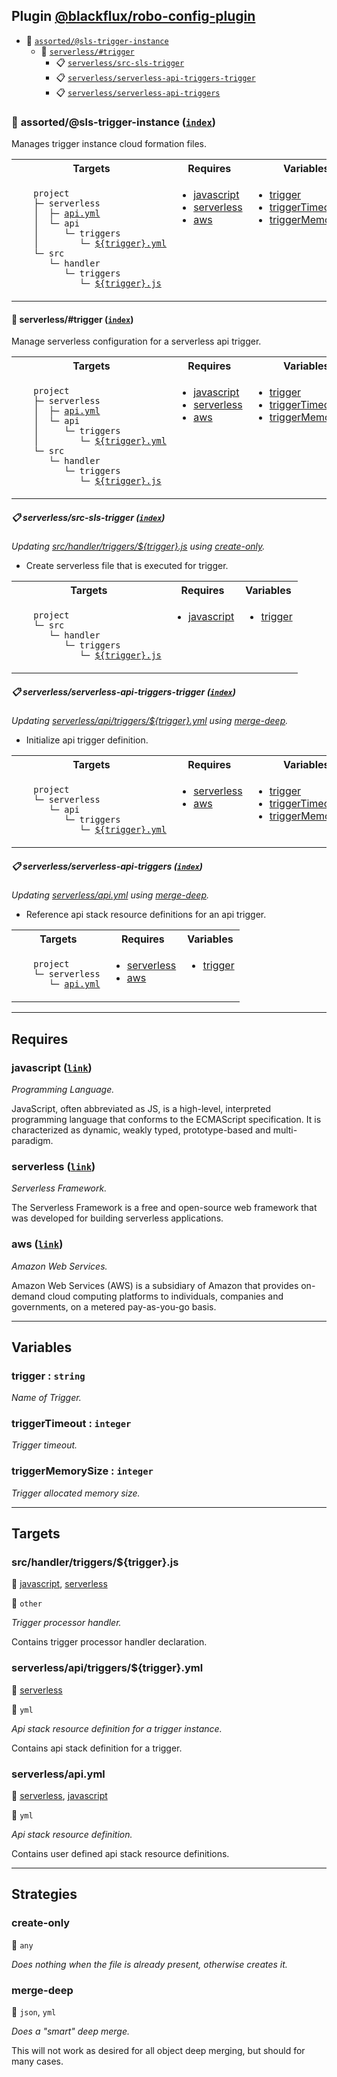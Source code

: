 ## Plugin [@blackflux/robo-config-plugin](https://www.npmjs.com/package/@blackflux/robo-config-plugin)

- <a name="blackfluxrobo-config-plugin-task-idx-ref-assortedsls-trigger-instance">:open_file_folder:</a> <a href="#blackfluxrobo-config-plugin-task-ref-assortedsls-trigger-instance">`assorted/@sls-trigger-instance`</a>
  - <a name="blackfluxrobo-config-plugin-task-idx-ref-serverlesstrigger">:open_file_folder:</a> <a href="#blackfluxrobo-config-plugin-task-ref-serverlesstrigger">`serverless/#trigger`</a>
    - <a name="blackfluxrobo-config-plugin-task-idx-ref-serverlesssrc-sls-trigger">:clipboard:</a> <a href="#blackfluxrobo-config-plugin-task-ref-serverlesssrc-sls-trigger">`serverless/src-sls-trigger`</a>
    - <a name="blackfluxrobo-config-plugin-task-idx-ref-serverlessserverless-api-triggers-trigger">:clipboard:</a> <a href="#blackfluxrobo-config-plugin-task-ref-serverlessserverless-api-triggers-trigger">`serverless/serverless-api-triggers-trigger`</a>
    - <a name="blackfluxrobo-config-plugin-task-idx-ref-serverlessserverless-api-triggers">:clipboard:</a> <a href="#blackfluxrobo-config-plugin-task-ref-serverlessserverless-api-triggers">`serverless/serverless-api-triggers`</a>

### :open_file_folder: <a name="blackfluxrobo-config-plugin-task-ref-assortedsls-trigger-instance">assorted/@sls-trigger-instance</a> (<a href="#blackfluxrobo-config-plugin-task-idx-ref-assortedsls-trigger-instance">`index`</a>)

Manages trigger instance cloud formation files.

<table>
  <tbody>
    <tr>
      <th>Targets</th>
      <th>Requires</th>
      <th>Variables</th>
    </tr>
    <tr>
      <td align="left" valign="top">
        <ul>
<code>project</code><br/>
<code>├─&nbsp;serverless</code><br/>
<code>│&nbsp;&nbsp;├─&nbsp;<a href="#blackfluxrobo-config-plugin-target-ref-serverlessapiyml">api.yml</a></code><br/>
<code>│&nbsp;&nbsp;└─&nbsp;api</code><br/>
<code>│&nbsp;&nbsp;&nbsp;&nbsp;&nbsp;└─&nbsp;triggers</code><br/>
<code>│&nbsp;&nbsp;&nbsp;&nbsp;&nbsp;&nbsp;&nbsp;&nbsp;└─&nbsp;<a href="#blackfluxrobo-config-plugin-target-ref-serverlessapitriggerstriggeryml">${trigger}.yml</a></code><br/>
<code>└─&nbsp;src</code><br/>
<code>&nbsp;&nbsp;&nbsp;└─&nbsp;handler</code><br/>
<code>&nbsp;&nbsp;&nbsp;&nbsp;&nbsp;&nbsp;└─&nbsp;triggers</code><br/>
<code>&nbsp;&nbsp;&nbsp;&nbsp;&nbsp;&nbsp;&nbsp;&nbsp;&nbsp;└─&nbsp;<a href="#blackfluxrobo-config-plugin-target-ref-srchandlertriggerstriggerjs">${trigger}.js</a></code><br/>
        </ul>
      </td>
      <td align="left" valign="top">
        <ul>
          <li><a href="#blackfluxrobo-config-plugin-req-ref-javascript">javascript</a></li>
          <li><a href="#blackfluxrobo-config-plugin-req-ref-serverless">serverless</a></li>
          <li><a href="#blackfluxrobo-config-plugin-req-ref-aws">aws</a></li>
        </ul>
      </td>
      <td align="left" valign="top">
        <ul>
          <li><a href="#blackfluxrobo-config-plugin-var-ref-trigger">trigger</a></li>
          <li><a href="#blackfluxrobo-config-plugin-var-ref-triggertimeout">triggerTimeout</a></li>
          <li><a href="#blackfluxrobo-config-plugin-var-ref-triggermemorysize">triggerMemorySize</a></li>
        </ul>
      </td>
    </tr>
  </tbody>
</table>

#### :open_file_folder: <a name="blackfluxrobo-config-plugin-task-ref-serverlesstrigger">serverless/#trigger</a> (<a href="#blackfluxrobo-config-plugin-task-idx-ref-serverlesstrigger">`index`</a>)

Manage serverless configuration for a serverless api trigger.

<table>
  <tbody>
    <tr>
      <th>Targets</th>
      <th>Requires</th>
      <th>Variables</th>
    </tr>
    <tr>
      <td align="left" valign="top">
        <ul>
<code>project</code><br/>
<code>├─&nbsp;serverless</code><br/>
<code>│&nbsp;&nbsp;├─&nbsp;<a href="#blackfluxrobo-config-plugin-target-ref-serverlessapiyml">api.yml</a></code><br/>
<code>│&nbsp;&nbsp;└─&nbsp;api</code><br/>
<code>│&nbsp;&nbsp;&nbsp;&nbsp;&nbsp;└─&nbsp;triggers</code><br/>
<code>│&nbsp;&nbsp;&nbsp;&nbsp;&nbsp;&nbsp;&nbsp;&nbsp;└─&nbsp;<a href="#blackfluxrobo-config-plugin-target-ref-serverlessapitriggerstriggeryml">${trigger}.yml</a></code><br/>
<code>└─&nbsp;src</code><br/>
<code>&nbsp;&nbsp;&nbsp;└─&nbsp;handler</code><br/>
<code>&nbsp;&nbsp;&nbsp;&nbsp;&nbsp;&nbsp;└─&nbsp;triggers</code><br/>
<code>&nbsp;&nbsp;&nbsp;&nbsp;&nbsp;&nbsp;&nbsp;&nbsp;&nbsp;└─&nbsp;<a href="#blackfluxrobo-config-plugin-target-ref-srchandlertriggerstriggerjs">${trigger}.js</a></code><br/>
        </ul>
      </td>
      <td align="left" valign="top">
        <ul>
          <li><a href="#blackfluxrobo-config-plugin-req-ref-javascript">javascript</a></li>
          <li><a href="#blackfluxrobo-config-plugin-req-ref-serverless">serverless</a></li>
          <li><a href="#blackfluxrobo-config-plugin-req-ref-aws">aws</a></li>
        </ul>
      </td>
      <td align="left" valign="top">
        <ul>
          <li><a href="#blackfluxrobo-config-plugin-var-ref-trigger">trigger</a></li>
          <li><a href="#blackfluxrobo-config-plugin-var-ref-triggertimeout">triggerTimeout</a></li>
          <li><a href="#blackfluxrobo-config-plugin-var-ref-triggermemorysize">triggerMemorySize</a></li>
        </ul>
      </td>
    </tr>
  </tbody>
</table>

##### :clipboard: <a name="blackfluxrobo-config-plugin-task-ref-serverlesssrc-sls-trigger">serverless/src-sls-trigger</a> (<a href="#blackfluxrobo-config-plugin-task-idx-ref-serverlesssrc-sls-trigger">`index`</a>)

_Updating <a href="#blackfluxrobo-config-plugin-target-ref-srchandlertriggerstriggerjs">src/handler/triggers/${trigger}.js</a> using <a href="#blackfluxrobo-config-plugin-strat-ref-create-only">create-only</a>._

- Create serverless file that is executed for trigger.

<table>
  <tbody>
    <tr>
      <th>Targets</th>
      <th>Requires</th>
      <th>Variables</th>
    </tr>
    <tr>
      <td align="left" valign="top">
        <ul>
<code>project</code><br/>
<code>└─&nbsp;src</code><br/>
<code>&nbsp;&nbsp;&nbsp;└─&nbsp;handler</code><br/>
<code>&nbsp;&nbsp;&nbsp;&nbsp;&nbsp;&nbsp;└─&nbsp;triggers</code><br/>
<code>&nbsp;&nbsp;&nbsp;&nbsp;&nbsp;&nbsp;&nbsp;&nbsp;&nbsp;└─&nbsp;<a href="#blackfluxrobo-config-plugin-target-ref-srchandlertriggerstriggerjs">${trigger}.js</a></code><br/>
        </ul>
      </td>
      <td align="left" valign="top">
        <ul>
          <li><a href="#blackfluxrobo-config-plugin-req-ref-javascript">javascript</a></li>
        </ul>
      </td>
      <td align="left" valign="top">
        <ul>
          <li><a href="#blackfluxrobo-config-plugin-var-ref-trigger">trigger</a></li>
        </ul>
      </td>
    </tr>
  </tbody>
</table>

##### :clipboard: <a name="blackfluxrobo-config-plugin-task-ref-serverlessserverless-api-triggers-trigger">serverless/serverless-api-triggers-trigger</a> (<a href="#blackfluxrobo-config-plugin-task-idx-ref-serverlessserverless-api-triggers-trigger">`index`</a>)

_Updating <a href="#blackfluxrobo-config-plugin-target-ref-serverlessapitriggerstriggeryml">serverless/api/triggers/${trigger}.yml</a> using <a href="#blackfluxrobo-config-plugin-strat-ref-merge-deep">merge-deep</a>._

- Initialize api trigger definition.

<table>
  <tbody>
    <tr>
      <th>Targets</th>
      <th>Requires</th>
      <th>Variables</th>
    </tr>
    <tr>
      <td align="left" valign="top">
        <ul>
<code>project</code><br/>
<code>└─&nbsp;serverless</code><br/>
<code>&nbsp;&nbsp;&nbsp;└─&nbsp;api</code><br/>
<code>&nbsp;&nbsp;&nbsp;&nbsp;&nbsp;&nbsp;└─&nbsp;triggers</code><br/>
<code>&nbsp;&nbsp;&nbsp;&nbsp;&nbsp;&nbsp;&nbsp;&nbsp;&nbsp;└─&nbsp;<a href="#blackfluxrobo-config-plugin-target-ref-serverlessapitriggerstriggeryml">${trigger}.yml</a></code><br/>
        </ul>
      </td>
      <td align="left" valign="top">
        <ul>
          <li><a href="#blackfluxrobo-config-plugin-req-ref-serverless">serverless</a></li>
          <li><a href="#blackfluxrobo-config-plugin-req-ref-aws">aws</a></li>
        </ul>
      </td>
      <td align="left" valign="top">
        <ul>
          <li><a href="#blackfluxrobo-config-plugin-var-ref-trigger">trigger</a></li>
          <li><a href="#blackfluxrobo-config-plugin-var-ref-triggertimeout">triggerTimeout</a></li>
          <li><a href="#blackfluxrobo-config-plugin-var-ref-triggermemorysize">triggerMemorySize</a></li>
        </ul>
      </td>
    </tr>
  </tbody>
</table>

##### :clipboard: <a name="blackfluxrobo-config-plugin-task-ref-serverlessserverless-api-triggers">serverless/serverless-api-triggers</a> (<a href="#blackfluxrobo-config-plugin-task-idx-ref-serverlessserverless-api-triggers">`index`</a>)

_Updating <a href="#blackfluxrobo-config-plugin-target-ref-serverlessapiyml">serverless/api.yml</a> using <a href="#blackfluxrobo-config-plugin-strat-ref-merge-deep">merge-deep</a>._

- Reference api stack resource definitions for an api trigger.

<table>
  <tbody>
    <tr>
      <th>Targets</th>
      <th>Requires</th>
      <th>Variables</th>
    </tr>
    <tr>
      <td align="left" valign="top">
        <ul>
<code>project</code><br/>
<code>└─&nbsp;serverless</code><br/>
<code>&nbsp;&nbsp;&nbsp;└─&nbsp;<a href="#blackfluxrobo-config-plugin-target-ref-serverlessapiyml">api.yml</a></code><br/>
        </ul>
      </td>
      <td align="left" valign="top">
        <ul>
          <li><a href="#blackfluxrobo-config-plugin-req-ref-serverless">serverless</a></li>
          <li><a href="#blackfluxrobo-config-plugin-req-ref-aws">aws</a></li>
        </ul>
      </td>
      <td align="left" valign="top">
        <ul>
          <li><a href="#blackfluxrobo-config-plugin-var-ref-trigger">trigger</a></li>
        </ul>
      </td>
    </tr>
  </tbody>
</table>

------

## Requires

### <a name="blackfluxrobo-config-plugin-req-ref-javascript">javascript</a> ([`link`](https://en.wikipedia.org/wiki/JavaScript)) 

*Programming Language.*

JavaScript, often abbreviated as JS, is a high-level, interpreted programming language that conforms to the ECMAScript specification.
It is characterized as dynamic, weakly typed, prototype-based and multi-paradigm.

### <a name="blackfluxrobo-config-plugin-req-ref-serverless">serverless</a> ([`link`](https://serverless.com/)) 

*Serverless Framework.*

The Serverless Framework is a free and open-source web framework that was 
developed for building serverless applications.

### <a name="blackfluxrobo-config-plugin-req-ref-aws">aws</a> ([`link`](https://aws.amazon.com/)) 

*Amazon Web Services.*

Amazon Web Services (AWS) is a subsidiary of Amazon that provides on-demand cloud 
computing platforms to individuals, companies and governments, on a metered pay-as-you-go basis.

------

## Variables

### <a name="blackfluxrobo-config-plugin-var-ref-trigger">trigger</a>  : `string`

*Name of Trigger.*

### <a name="blackfluxrobo-config-plugin-var-ref-triggertimeout">triggerTimeout</a>  : `integer`

*Trigger timeout.*

### <a name="blackfluxrobo-config-plugin-var-ref-triggermemorysize">triggerMemorySize</a>  : `integer`

*Trigger allocated memory size.*

------

## Targets

### <a name="blackfluxrobo-config-plugin-target-ref-srchandlertriggerstriggerjs">src/handler/triggers/${trigger}.js</a>  

:small_red_triangle: <a href="#blackfluxrobo-config-plugin-req-ref-javascript">javascript</a>, <a href="#blackfluxrobo-config-plugin-req-ref-serverless">serverless</a>

:small_blue_diamond: `other`

*Trigger processor handler.*

Contains trigger processor handler declaration.

### <a name="blackfluxrobo-config-plugin-target-ref-serverlessapitriggerstriggeryml">serverless/api/triggers/${trigger}.yml</a>  

:small_red_triangle: <a href="#blackfluxrobo-config-plugin-req-ref-serverless">serverless</a>

:small_blue_diamond: `yml`

*Api stack resource definition for a trigger instance.*

Contains api stack definition for a trigger.

### <a name="blackfluxrobo-config-plugin-target-ref-serverlessapiyml">serverless/api.yml</a>  

:small_red_triangle: <a href="#blackfluxrobo-config-plugin-req-ref-serverless">serverless</a>, <a href="#blackfluxrobo-config-plugin-req-ref-javascript">javascript</a>

:small_blue_diamond: `yml`

*Api stack resource definition.*

Contains user defined api stack resource definitions.

------

## Strategies

### <a name="blackfluxrobo-config-plugin-strat-ref-create-only">create-only</a>  

:small_blue_diamond: `any`

*Does nothing when the file is already present, otherwise creates it.*

### <a name="blackfluxrobo-config-plugin-strat-ref-merge-deep">merge-deep</a>  

:small_blue_diamond: `json`, `yml`

*Does a "smart" deep merge.*

This will not work as desired for all object deep merging, but should for many cases.

